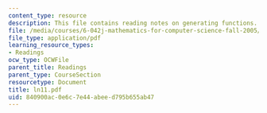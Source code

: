 ```yaml
---
content_type: resource
description: This file contains reading notes on generating functions.
file: /media/courses/6-042j-mathematics-for-computer-science-fall-2005/840900ac0e6c7e44abeed795b655ab47_ln11.pdf
file_type: application/pdf
learning_resource_types:
- Readings
ocw_type: OCWFile
parent_title: Readings
parent_type: CourseSection
resourcetype: Document
title: ln11.pdf
uid: 840900ac-0e6c-7e44-abee-d795b655ab47
---
```

